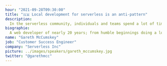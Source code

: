 ```yaml
---
hour: "2021-09-28T09:30:00"
title: "🇬🇧 Local development for serverless is an anti-pattern"
description:
  In the serverless community, individuals and teams spend a lot of time and effort attempting to build an environment that is a replica of the cloud. Why? Because this is what we have always done. I am going to argue that this not only unnecessary in the serverless world but actually harmful.
biographie:
  A web developer of nearly 20 years; from humble beginnings doing a lot of work in multiple teams around South Africa and ending up in Portugal with his family, Gareth has seen the industry shift repeatedly from one paradigm to the next. After discovering the world of Serverless Gareth now finds himself lucky enough to work with the team at Serverless Inc, custodians of the open source Serverless Framework, as a Customer Success Engineer and Developer Advocate. On the off days he spends as much as he can with his wife and children.
name: "Gareth McCumskey"
job: "Customer Success Engineer"
company: "Serverless Inc"
picture: ../images/speakers/gareth_mccumskey.jpg
twitter: "@garethmcc"
---
```

